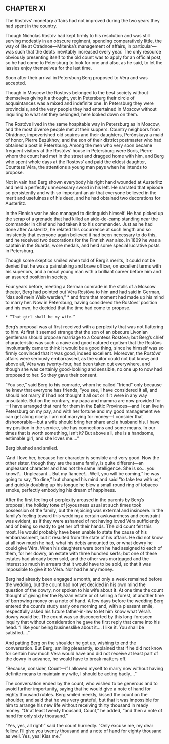 ## CHAPTER XI

The Rostóvs’ monetary affairs had not improved during the two years
they had spent in the country.

Though Nicholas Rostóv had kept firmly to his resolution and was still
serving modestly in an obscure regiment, spending comparatively little,
the way of life at Otrádnoe—Mítenka’s management of affairs, in
particular—was such that the debts inevitably increased every year.
The only resource obviously presenting itself to the old count was to
apply for an official post, so he had come to Petersburg to look for one
and also, as he said, to let the lassies enjoy themselves for the last
time.

Soon after their arrival in Petersburg Berg proposed to Véra and was
accepted.

Though in Moscow the Rostóvs belonged to the best society without
themselves giving it a thought, yet in Petersburg their circle of
acquaintances was a mixed and indefinite one. In Petersburg they were
provincials, and the very people they had entertained in Moscow without
inquiring to what set they belonged, here looked down on them.

The Rostóvs lived in the same hospitable way in Petersburg as in
Moscow, and the most diverse people met at their suppers. Country
neighbors from Otrádnoe, impoverished old squires and their daughters,
Perónskaya a maid of honor, Pierre Bezúkhov, and the son of their
district postmaster who had obtained a post in Petersburg. Among the
men who very soon became frequent visitors at the Rostóvs’ house in
Petersburg were Borís, Pierre whom the count had met in the street and
dragged home with him, and Berg who spent whole days at the Rostóvs’
and paid the eldest daughter, Countess Véra, the attentions a young man
pays when he intends to propose.

Not in vain had Berg shown everybody his right hand wounded at
Austerlitz and held a perfectly unnecessary sword in his left. He
narrated that episode so persistently and with so important an air that
everyone believed in the merit and usefulness of his deed, and he had
obtained two decorations for Austerlitz.

In the Finnish war he also managed to distinguish himself. He had picked
up the scrap of a grenade that had killed an aide-de-camp standing near
the commander in chief and had taken it to his commander. Just as he had
done after Austerlitz, he related this occurrence at such length and
so insistently that everyone again believed it had been necessary to do
this, and he received two decorations for the Finnish war also. In
1809 he was a captain in the Guards, wore medals, and held some special
lucrative posts in Petersburg.

Though some skeptics smiled when told of Berg’s merits, it could not
be denied that he was a painstaking and brave officer, on excellent
terms with his superiors, and a moral young man with a brilliant career
before him and an assured position in society.

Four years before, meeting a German comrade in the stalls of a Moscow
theater, Berg had pointed out Véra Rostóva to him and had said in
German, “das soll mein Weib werden,” * and from that moment had
made up his mind to marry her. Now in Petersburg, having considered the
Rostóvs’ position and his own, he decided that the time had come to
propose.

    * “That girl shall be my wife.”


Berg’s proposal was at first received with a perplexity that was not
flattering to him. At first it seemed strange that the son of an obscure
Livonian gentleman should propose marriage to a Countess Rostóva; but
Berg’s chief characteristic was such a naïve and good natured egotism
that the Rostóvs involuntarily came to think it would be a good thing,
since he himself was so firmly convinced that it was good, indeed
excellent. Moreover, the Rostóvs’ affairs were seriously embarrassed,
as the suitor could not but know; and above all, Véra was twenty-four,
had been taken out everywhere, and though she was certainly good-looking
and sensible, no one up to now had proposed to her. So they gave their
consent.

“You see,” said Berg to his comrade, whom he called “friend”
only because he knew that everyone has friends, “you see, I have
considered it all, and should not marry if I had not thought it all out
or if it were in any way unsuitable. But on the contrary, my papa and
mamma are now provided for—I have arranged that rent for them in the
Baltic Provinces—and I can live in Petersburg on my pay, and with
her fortune and my good management we can get along nicely. I am not
marrying for money—I consider that dishonorable—but a wife should
bring her share and a husband his. I have my position in the service,
she has connections and some means. In our times that is worth
something, isn’t it? But above all, she is a handsome, estimable girl,
and she loves me....”

Berg blushed and smiled.

“And I love her, because her character is sensible and very good.
Now the other sister, though they are the same family, is quite
different—an unpleasant character and has not the same intelligence.
She is so... you know?... Unpleasant... But my fiancée!... Well, you
will be coming,” he was going to say, “to dine,” but changed his
mind and said “to take tea with us,” and quickly doubling up his
tongue he blew a small round ring of tobacco smoke, perfectly embodying
his dream of happiness.

After the first feeling of perplexity aroused in the parents by Berg’s
proposal, the holiday tone of joyousness usual at such times took
possession of the family, but the rejoicing was external and insincere.
In the family’s feeling toward this wedding a certain awkwardness
and constraint was evident, as if they were ashamed of not having loved
Véra sufficiently and of being so ready to get her off their hands. The
old count felt this most. He would probably have been unable to state
the cause of his embarrassment, but it resulted from the state of his
affairs. He did not know at all how much he had, what his debts amounted
to, or what dowry he could give Véra. When his daughters were born
he had assigned to each of them, for her dowry, an estate with three
hundred serfs; but one of these estates had already been sold, and the
other was mortgaged and the interest so much in arrears that it would
have to be sold, so that it was impossible to give it to Véra. Nor had
he any money.

Berg had already been engaged a month, and only a week remained before
the wedding, but the count had not yet decided in his own mind the
question of the dowry, nor spoken to his wife about it. At one time the
count thought of giving her the Ryazán estate or of selling a forest,
at another time of borrowing money on a note of hand. A few days before
the wedding Berg entered the count’s study early one morning and, with
a pleasant smile, respectfully asked his future father-in-law to let
him know what Véra’s dowry would be. The count was so disconcerted by
this long-foreseen inquiry that without consideration he gave the first
reply that came into his head. “I like your being businesslike about
it.... I like it. You shall be satisfied....”

And patting Berg on the shoulder he got up, wishing to end the
conversation. But Berg, smiling pleasantly, explained that if he did not
know for certain how much Véra would have and did not receive at least
part of the dowry in advance, he would have to break matters off.

“Because, consider, Count—if I allowed myself to marry now
without having definite means to maintain my wife, I should be acting
badly....”

The conversation ended by the count, who wished to be generous and to
avoid further importunity, saying that he would give a note of hand
for eighty thousand rubles. Berg smiled meekly, kissed the count on the
shoulder, and said that he was very grateful, but that it was impossible
for him to arrange his new life without receiving thirty thousand in
ready money. “Or at least twenty thousand, Count,” he added, “and
then a note of hand for only sixty thousand.”

“Yes, yes, all right!” said the count hurriedly. “Only excuse me,
my dear fellow, I’ll give you twenty thousand and a note of hand for
eighty thousand as well. Yes, yes! Kiss me.”






